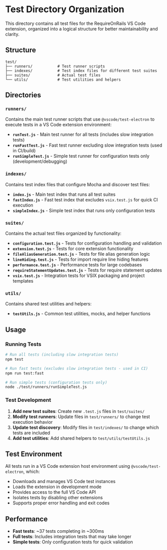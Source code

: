 # Test Directory Organization

This directory contains all test files for the RequireOnRails VS Code extension, organized into a logical structure for better maintainability and clarity.

## Structure

```
test/
├── runners/           # Test runner scripts
├── indexes/           # Test index files for different test suites  
├── suites/            # Actual test files
└── utils/             # Test utilities and helpers
```

## Directories

### `runners/`
Contains the main test runner scripts that use `@vscode/test-electron` to execute tests in a VS Code extension environment:

- **`runTest.js`** - Main test runner for all tests (includes slow integration tests)
- **`runFastTest.js`** - Fast test runner excluding slow integration tests (used in CI/build)
- **`runSimpleTest.js`** - Simple test runner for configuration tests only (development/debugging)

### `indexes/`
Contains test index files that configure Mocha and discover test files:

- **`index.js`** - Main test index that runs all test suites
- **`fastIndex.js`** - Fast test index that excludes `vsix.test.js` for quick CI execution
- **`simpleIndex.js`** - Simple test index that runs only configuration tests

### `suites/`
Contains the actual test files organized by functionality:

- **`configuration.test.js`** - Tests for configuration handling and validation
- **`extension.test.js`** - Tests for core extension functionality
- **`fileAliasGeneration.test.js`** - Tests for file alias generation logic
- **`lineHiding.test.js`** - Tests for import require line hiding features
- **`performance.test.js`** - Performance tests for large codebases
- **`requireStatementUpdates.test.js`** - Tests for require statement updates
- **`vsix.test.js`** - Integration tests for VSIX packaging and project templates

### `utils/`
Contains shared test utilities and helpers:

- **`testUtils.js`** - Common test utilities, mocks, and helper functions

## Usage

### Running Tests

```bash
# Run all tests (including slow integration tests)
npm test

# Run fast tests (excludes slow integration tests - used in CI)
npm run test:fast

# Run simple tests (configuration tests only)
node ./test/runners/runSimpleTest.js
```

### Test Development

1. **Add new test suites**: Create new `.test.js` files in `test/suites/`
2. **Modify test runners**: Update files in `test/runners/` to change test execution behavior
3. **Update test discovery**: Modify files in `test/indexes/` to change which tests are included
4. **Add test utilities**: Add shared helpers to `test/utils/testUtils.js`

## Test Environment

All tests run in a VS Code extension host environment using `@vscode/test-electron`, which:

- Downloads and manages VS Code test instances
- Loads the extension in development mode
- Provides access to the full VS Code API
- Isolates tests by disabling other extensions
- Supports proper error handling and exit codes

## Performance

- **Fast tests**: ~37 tests completing in ~300ms
- **Full tests**: Includes integration tests that may take longer
- **Simple tests**: Only configuration tests for quick validation
